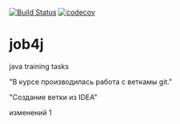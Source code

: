 [![Build Status](https://travis-ci.org/goddelsh/job4j-middle.svg?branch=master)](https://travis-ci.org/goddelsh/job4j-middle)
[![codecov](https://codecov.io/gh/goddelsh/job4j-middle/branch/master/graph/badge.svg)](https://codecov.io/gh/goddelsh/job4j-middle)
# job4j
java training tasks

"В курсе производилась работа с веткамы git."

"Создание ветки из IDEA"

изменений 1